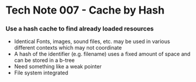 # Tech Note 007 - Cache by Hash
### Use a hash cache to find already loaded resources

* Identical Fonts, images, sound files, etc. may be used in various different contexts which may not coordinate
* A hash of the identifier (e.g. filename) uses a fixed amount of space and can be stored in a b-tree 
* Need something like a weak pointer
* File system integrated

